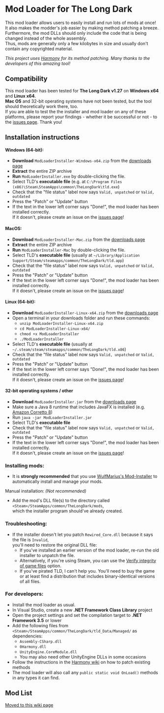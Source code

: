 # Mod Loader for The Long Dark

This mod loader allows users to easily install and run lots of mods at once!  
It also makes the modder's job easier by making method patching a breeze.  
Furthermore, the mod DLLs should only include the code that is being changed instead of the whole assembly.  
Thus, mods are generally only a few kilobytes in size and usually don't contain any copyrighted material.

*This project uses [Harmony](https://github.com/pardeike/Harmony) for its method patching.
Many thanks to the developers of this amazing tool!*

## Compatibility

This mod loader has been tested for **The Long Dark v1.27** on **Windows x64** and **Linux x64**.  
**Mac OS** and 32-bit operating systems have not been tested, but the tool should theoretically work there, too.  
If you are able to test the the installer and mod loader on any of these platforms,
please report your findings - whether it be successful or not - to the
[issues page](https://github.com/zeobviouslyfakeacc/ModLoaderInstaller/issues). Thank you!

## Installation instructions

#### Windows (64-bit):

- **Download** `ModLoaderInstaller-Windows-x64.zip` from the [downloads page](https://github.com/zeobviouslyfakeacc/ModLoaderInstaller/releases/latest/)
- **Extract** the entire ZIP archive
- **Run** `ModLoaderInstaller.exe` by double-clicking the file.
- Select TLD's **executable file** (e.g. at `C:\Program Files (x86)\Steam\SteamApps\common\TheLongDark\tld.exe`)
- Check that the "file status" label now says `Valid, unpatched` or `Valid, outdated`
- Press the "Patch" or "Update" button
- If the text in the lower left corner says "Done!", the mod loader has been installed correctly.  
  If it doesn't, please create an issue on the [issues page](https://github.com/zeobviouslyfakeacc/ModLoaderInstaller/issues)!

#### MacOS:

- **Download** `ModLoaderInstaller-Mac.zip` from the [downloads page](https://github.com/zeobviouslyfakeacc/ModLoaderInstaller/releases/latest/)
- **Extract** the entire ZIP archive
- **Run** `ModLoaderInstaller-Mac` by double-clicking the file.
- Select TLD's **executable file** (usually at `~/Library/Application Support/Steam/steamapps/common/TheLongDark/tld.app`)
- Check that the "file status" label now says `Valid, unpatched` or `Valid, outdated`
- Press the "Patch" or "Update" button
- If the text in the lower left corner says "Done!", the mod loader has been installed correctly.  
  If it doesn't, please create an issue on the [issues page](https://github.com/zeobviouslyfakeacc/ModLoaderInstaller/issues)!

#### Linux (64-bit):

- **Download** `ModLoaderInstaller-Linux-x64.zip` from the [downloads page](https://github.com/zeobviouslyfakeacc/ModLoaderInstaller/releases/latest/)
- Open a terminal in your downloads folder and run these commands:
  - `unzip ModLoaderInstaller-Linux-x64.zip`
  - `cd ModLoaderInstaller-Linux-x64/`
  - `chmod +x ModLoaderInstaller`
  - `./ModLoaderInstaller`
- Select TLD's **executable file** (usually at `~/.steam/steam/steamapps/common/TheLongDark/tld.x86`)
- Check that the "file status" label now says `Valid, unpatched` or `Valid, outdated`
- Press the "Patch" or "Update" button
- If the text in the lower left corner says "Done!", the mod loader has been installed correctly.  
  If it doesn't, please create an issue on the [issues page](https://github.com/zeobviouslyfakeacc/ModLoaderInstaller/issues)!

#### 32-bit operating systems / other

- **Download** `ModLoaderInstaller.jar` from the [downloads page](https://github.com/zeobviouslyfakeacc/ModLoaderInstaller/releases/latest/)
- Make sure a Java 8 runtime that includes JavaFX is installed (e.g. [Amazon Corretto 8](https://docs.aws.amazon.com/corretto/latest/corretto-8-ug/downloads-list.html))
- Run `java -jar ModLoaderInstaller.jar`
- Select TLD's **executable file**
- Check that the "file status" label now says `Valid, unpatched` or `Valid, outdated`
- Press the "Patch" or "Update" button
- If the text in the lower left corner says "Done!", the mod loader has been installed correctly.  
  If it doesn't, please create an issue on the [issues page](https://github.com/zeobviouslyfakeacc/ModLoaderInstaller/issues)!

### Installing mods:

- It is **strongly recommended** that you use [WulfMarius's Mod-Installer](https://github.com/WulfMarius/Mod-Installer/releases) to automatically install and manage your mods.

Manual installation: *(Not recommended)*
- Add the mod's DLL file(s) to the directory called  
  `<Steam>/SteamApps/common/TheLongDark/mods`,  
  which the installer program should've already created.

### Troubleshooting:

- If the installer doesn't let you patch `Rewired_Core.dll` because it says the file is `Invalid`,  
  you'll need to restore the original DLL file:
  - If you've installed an earlier version of the mod loader, re-run the old installer to unpatch the file.
  - Alternatively, if you're using Steam, you can use the [Verify integrity of game files](https://support.steampowered.com/kb_article.php?ref=2037-QEUH-3335) option.
  - If you've pirated TLD, I can't help you. You'll need to buy the game or at least find a distribution that includes binary-identical versions of all files.

### For developers:

- Install the mod loader as usual.
- In Visual Studio, create a new **.NET Framework Class Library** project
- Open the project settings and set the compilation target to **.NET Framework 3.5** or lower
- Add the following files from `<Steam>/SteamApps/common/TheLongDark/tld_Data/Managed/` as dependencies:
  - `Assembly-CSharp.dll`
  - `0Harmony.dll`
  - `UnityEngine.CoreModule.dll`
  - You may also need other UnityEngine DLLs in some occasions
- Follow the instructions in the [Harmony wiki](https://github.com/pardeike/Harmony/wiki) on how to patch existing methods
- The mod loader will also call any `public static void OnLoad()` methods in any types it can find.

## Mod List

[Moved to this wiki page](https://github.com/zeobviouslyfakeacc/ModLoaderInstaller/wiki/Mod-List)
